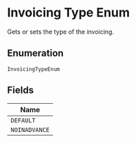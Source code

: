 
# Invoicing Type Enum

Gets or sets the type of the invoicing.

## Enumeration

`InvoicingTypeEnum`

## Fields

| Name |
|  --- |
| `DEFAULT` |
| `NOINADVANCE` |

